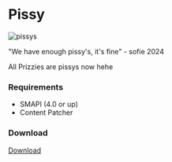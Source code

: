 # Pissy

![pissys](https://github.com/animatedrice/Pissy/assets/15009951/c68048e1-871c-4829-b0e8-7f442e9e969a)

"We have enough pissy's, it's fine" - sofie 2024

All Prizzies are pissys now hehe

### Requirements
* SMAPI (4.0 or up)
* Content Patcher

### Download

[Download](https://github.com/animatedrice/Pissy/releases) 
